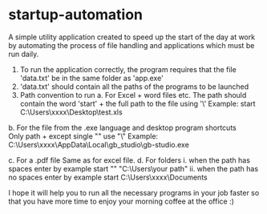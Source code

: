 # startup-automation

A simple utility application created to speed up the start of the day at work by automating the process of file handling and applications
which must be run daily. 

1. To run the application correctly, the program requires that the file 'data.txt' be in the same folder as 'app.exe'
2. 'data.txt' should contain all the paths of the programs to be launched
3. Path convention to run
  a. For Excel + word files etc.
    The path should contain the word 'start' + the full path to the file using '\\'
    Example:
    start C:\\Users\\xxxx\\Desktop\\test.xls

  b. For the file from the .exe language and desktop program shortcuts\
    Only path + except single "\" use "\\"
    Example:
    C:\\Users\\xxxx\\AppData\\Local\\gb_studio\\gb-studio.exe

  c. For a .pdf file
    Same as for excel file.
  d. For folders
    i. when the path has spaces
      enter by example start "" "C:\Users\your path"
    ii. when the path has no spaces
      enter by example start C:\Users\xxxx\Documents
      
I hope it will help you to run all the necessary programs in your job faster so that you have more time to enjoy your morning coffee at the office :)
